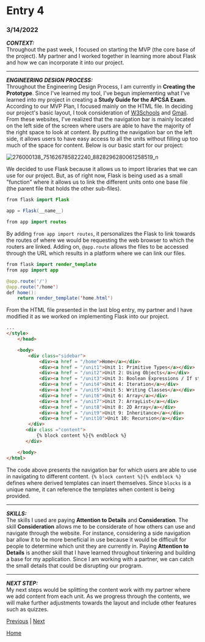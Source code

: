 # Entry 4
### 3/14/2022

***CONTEXT:***
<br>
Throughout the past week, I focused on starting the MVP (the core base of the project). My partner and I worked together in learning more about Flask and how we can incorporate it into our project. 
_____
***ENGINEERING DESIGN PROCESS:***
<br>
Throughout the Engineering Design Process, I am currently in **Creating the Prototype**. Since I've learned my tool, I've begun implementing what I've learned into my project in creating a **Study Guide for the APCSA Exam**. According to our MVP Plan, I focused mainly on the HTML file. In deciding our project's basic layout, I took consideration of [W3Schools](https://www.w3schools.com/java/default.asp) and [Gmail](https://www.gmail.com). From these websites, I've realized that the navigation bar is mainly located on the left side of the screen where users are able to have the majority of the right space to look at content. By putting the navigation bar on the left side, it allows users to have easy access to all the units without filling up too much of the space for content. Below is our basic start for our project:

![276000138_751626785822240_8828296280061258519_n](https://user-images.githubusercontent.com/56265101/159405284-2feeadb2-fff9-4cd4-ae7f-923250c9db1f.png)

We decided to use Flask because it allows us to import libraries that we can use for our project. But, as of right now, Flask is being used as a small "function" where it allows us to link the different units onto one base file (the parent file that holds the other sub-files). 

```java
from flask import Flask

app = Flask(__name__)

from app import routes
```

By adding `from app import routes`, it personalizes the Flask to link towards the routes of where we would be requesting the web browser to which the routers are linked. Adding on, `@app.route` allows the files to be accessed through the URL which results in a platform where we can link our files. 

```java
from flask import render_template
from app import app

@app.route('/')
@app.route('/home')
def home():
    return render_template('home.html')
```

From the HTML file presented in the last blog entry, my partner and I have modified it as we worked on implementing Flask into our project.

```html
...
</style>   
    </head>

    <body>
        <div class="sidebar">
            <div><a href = "/home">Home</a></div>
            <div><a href = "/unit1">Unit 1: Primitive Types</a></div>
            <div><a href = "/unit2">Unit 2: Using Objects</a></div>
            <div><a href = "/unit3">Unit 3: Boolean Expressions / If statements</a></div>
            <div><a href = "/unit4">Unit 4: Iteration</a></div>
            <div><a href = "/unit5">Unit 5: Writing Classes</a></div>
            <div><a href = "/unit6">Unit 6: Array</a></div>
            <div><a href = "/unit7">Unit 7: ArrayList</a></div>
            <div><a href = "/unit8">Unit 8: 2D Array</a></div>
            <div><a href = "/unit9">Unit 9: Inheritance</a></div>
            <div><a href = "/unit10">Unit 10: Recursion</a></div>
        </div>
       <div class ="content">
           {% block content %}{% endblock %}
       </div>

    </body>
</html>
```
The code above presents the navigation bar for which users are able to use in navigating to different content. `{% block content %}{% endblock %}` defines where derived templates can insert themselves. Since `blocks` is a unique name, it can reference the templates when content is being provided. 

_____
***SKILLS:***
<br>
The skills I used are paying **Attention to Details** and **Consideration**. The skill **Consideration** allows me to be considerate of how others can use and navigate through the website. For instance, considering a side navigation bar allow it to be more beneficial in use because it would be difficult for people to determine which unit they are currently in. Paying **Attention to Details** is another skill that I have learned throughout tinkering and building a base for my application. Since I am working with a partner, we can catch the small details that could be disrupting our program. 

_____
***NEXT STEP:***
<br>
My next steps would be splitting the content work with my partner where we add content from each unit. As we progress through the contents, we will make further adjustments towards the layout and include other features such as quizzes. 

[Previous](entry03.md) | [Next](entry05.md)

[Home](../README.md)
